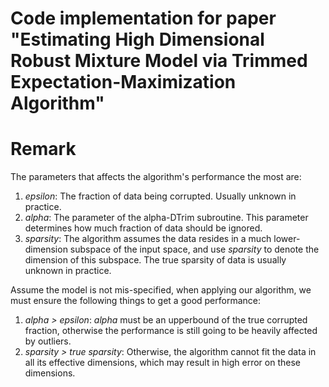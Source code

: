 # Code implementation for paper "Estimating High Dimensional Robust Mixture Model via Trimmed Expectation-Maximization Algorithm"

# Remark

The parameters that affects the algorithm's performance the most are:

1. _epsilon_: The fraction of data being corrupted. Usually unknown in practice.
2. _alpha_: The parameter of the alpha-DTrim subroutine. This parameter determines
how much fraction of data should be ignored.
3. _sparsity_: The algorithm assumes the data resides in a much lower-dimension 
subspace of the input space, and use _sparsity_ to denote the dimension of this 
subspace. The true sparsity of data is usually unknown in practice.

Assume the model is not mis-specified, when applying our algorithm, we must ensure 
the following things to get a good performance:

1. _alpha > epsilon_: _alpha_ must be an upperbound of the true corrupted fraction, 
otherwise the performance is still going to be heavily affected by outliers.
2. _sparsity > true sparsity_: Otherwise, the algorithm cannot fit the data in all
its effective dimensions, which may result in high error on these dimensions.
